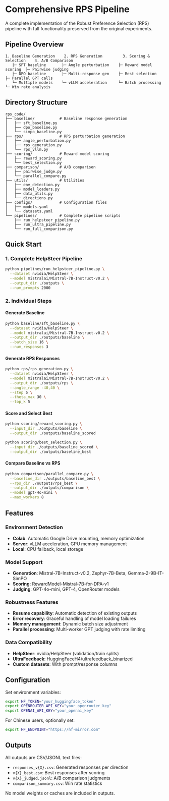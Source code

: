 # Comprehensive RPS Pipeline

A complete implementation of the Robust Preference Selection (RPS) pipeline with full functionality preserved from the original experiments.

## Pipeline Overview

```
1. Baseline Generation    2. RPS Generation         3. Scoring & Selection    4. A/B Comparison
   ├─ SFT baseline       ├─ Angle perturbation    ├─ Reward model scoring  ├─ Pairwise judging
   ├─ DPO baseline       ├─ Multi-response gen    ├─ Best selection        ├─ Parallel GPT calls
   └─ Multiple models    └─ vLLM acceleration     └─ Batch processing      └─ Win rate analysis
```

## Directory Structure

```
rps_code/
├── baseline/           # Baseline response generation
│   ├── sft_baseline.py
│   ├── dpo_baseline.py
│   └── simpo_baseline.py
├── rps/                # RPS perturbation generation  
│   ├── angle_perturbation.py
│   ├── rps_generation.py
│   └── rps_vllm.py
├── scoring/            # Reward model scoring
│   ├── reward_scoring.py
│   └── best_selection.py
├── comparison/         # A/B comparison
│   ├── pairwise_judge.py
│   └── parallel_compare.py
├── utils/              # Utilities
│   ├── env_detection.py
│   ├── model_loaders.py
│   ├── data_utils.py
│   └── directions.py
├── configs/            # Configuration files
│   ├── models.yaml
│   └── datasets.yaml
└── pipelines/          # Complete pipeline scripts
    ├── run_helpsteer_pipeline.py
    ├── run_ultra_pipeline.py
    └── run_full_comparison.py
```

## Quick Start

### 1. Complete HelpSteer Pipeline
```bash
python pipelines/run_helpsteer_pipeline.py \
  --dataset nvidia/HelpSteer \
  --model mistralai/Mistral-7B-Instruct-v0.2 \
  --output_dir ./outputs \
  --num_prompts 2000
```

### 2. Individual Steps

#### Generate Baseline
```bash
python baseline/sft_baseline.py \
  --dataset nvidia/HelpSteer \
  --model mistralai/Mistral-7B-Instruct-v0.2 \
  --output_dir ./outputs/baseline \
  --batch_size 16 \
  --num_responses 3
```

#### Generate RPS Responses
```bash
python rps/rps_generation.py \
  --dataset nvidia/HelpSteer \
  --model mistralai/Mistral-7B-Instruct-v0.2 \
  --output_dir ./outputs/rps \
  --angle_range -40,40 \
  --step 5 \
  --theta_max 30 \
  --top_k 5
```

#### Score and Select Best
```bash
python scoring/reward_scoring.py \
  --input_dir ./outputs/baseline \
  --output_dir ./outputs/baseline_scored

python scoring/best_selection.py \
  --input_dir ./outputs/baseline_scored \
  --output_dir ./outputs/baseline_best
```

#### Compare Baseline vs RPS
```bash
python comparison/parallel_compare.py \
  --baseline_dir ./outputs/baseline_best \
  --rps_dir ./outputs/rps_best \
  --output_dir ./outputs/comparison \
  --model gpt-4o-mini \
  --max_workers 8
```

## Features

### Environment Detection
- **Colab**: Automatic Google Drive mounting, memory optimization
- **Server**: vLLM acceleration, GPU memory management
- **Local**: CPU fallback, local storage

### Model Support
- **Generation**: Mistral-7B-Instruct-v0.2, Zephyr-7B-Beta, Gemma-2-9B-IT-SimPO
- **Scoring**: RewardModel-Mistral-7B-for-DPA-v1 
- **Judging**: GPT-4o-mini, GPT-4, OpenRouter models

### Robustness Features
- **Resume capability**: Automatic detection of existing outputs
- **Error recovery**: Graceful handling of model loading failures
- **Memory management**: Dynamic batch size adjustment
- **Parallel processing**: Multi-worker GPT judging with rate limiting

### Data Compatibility
- **HelpSteer**: nvidia/HelpSteer (validation/train splits)
- **UltraFeedback**: HuggingFaceH4/ultrafeedback_binarized
- **Custom datasets**: With prompt/response columns

## Configuration

Set environment variables:
```bash
export HF_TOKEN="your_huggingface_token"
export OPENROUTER_API_KEY="your_openrouter_key" 
export OPENAI_API_KEY="your_openai_key"
```

For Chinese users, optionally set:
```bash
export HF_ENDPOINT="https://hf-mirror.com"
```

## Outputs

All outputs are CSV/JSONL text files:
- `responses_v{X}.csv`: Generated responses per direction
- `v{X}_best.csv`: Best responses after scoring
- `v{X}_judged.jsonl`: A/B comparison judgments  
- `comparison_summary.csv`: Win rate statistics

No model weights or caches are included in outputs.